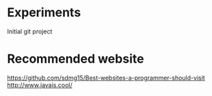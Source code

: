 # Experiments

Initial git project

# Recommended website
https://github.com/sdmg15/Best-websites-a-programmer-should-visit <br/>
http://www.javais.cool/
